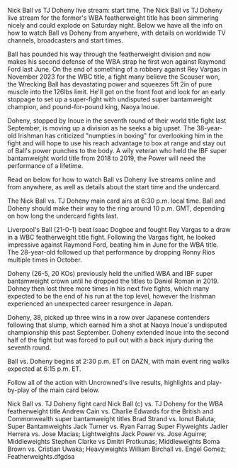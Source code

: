 Nick Ball vs TJ Doheny live stream: start time, The Nick Ball vs TJ Doheny live stream for the former's WBA featherweight title has been simmering nicely and could explode on Saturday night. Below we have all the info on how to watch Ball vs Doheny from anywhere, with details on worldwide TV channels, broadcasters and start times.

Ball has pounded his way through the featherweight division and now makes his second defense of the WBA strap he first won against Raymond Ford last June. On the end of something of a robbery against Rey Vargas in November 2023 for the WBC title, a fight many believe the Scouser won, the Wrecking Ball has devastating power and squeezes 5ft 2in of pure muscle into the 126lbs limit. He'll got on the front foot and look for an early stoppage to set up a super-fight with undisputed super bantamweight champion, and pound-for-pound king, Naoya Inoue.

Doheny, stopped by Inoue in the seventh round of their world title fight last September, is moving up a division as he seeks a big upset. The 38-year-old Irishman has criticized "numpties in boxing" for overlooking him in the fight and will hope to use his reach advantage to box at range and stay out of Ball's power punches to the body. A wily veteran who held the IBF super bantamweight world title from 2018 to 2019, the Power will need the performance of a lifetime.

Read on below for how to watch Ball vs Doheny live streams online and from anywhere, as well as details about the start time and the undercard.

The Nick Ball vs. TJ Doheny main card airs at 6:30 p.m. local time. Ball and Doheny should make their way to the ring around 10 p.m. GMT, depending on how long the undercard fights last.

Liverpool's Ball (21-0-1) beat Isaac Dogboe and fought Rey Vargas to a draw in a WBC featherweight title fight. Following the Vargas fight, he looked impressive against Raymond Ford, beating him in June for the WBA title. The 28-year-old followed up that performance by dropping Ronny Rios multiple times in October.

Doheny (26-5, 20 KOs) previously held the unified WBA and IBF super bantamweight crown until he dropped the titles to Daniel Roman in 2019. Dohney then lost three more times in his next five fights, which many expected to be the end of his run at the top level, however the Irishman experienced an unexpected career resurgence in Japan.

Doheny, 38, picked up three wins in a row over Japanese contenders following that slump, which earned him a shot at Naoya Inoue's undisputed championship this past September. Doheny extended Inoue into the second half of the fight but was forced to pull out with a back injury during the seventh round.

Ball vs. Doheny begins at 2:30 p.m. ET on DAZN, with main event ring walks expected at 6:15 p.m. ET.

Follow all of the action with Uncrowned's live results, highlights and play-by-play of the main card below.

Nick Ball vs. TJ Doheny fight card
Nick Ball (c) vs. TJ Doheny for the WBA featherweight title
Andrew Cain vs. Charlie Edwards for the British and Commonwealth super bantamweight titles
Brad Strand vs. Ionut Baluta; Super Bantamweights
Jack Turner vs. Ryan Farrag Super Flyweights
Jadier Herrera vs. Jose Macias; Lightweights
Jack Power vs. Jose Aguirre; Middleweights
Stephen Clarke vs Dmitri Protkunas; Middleweights
Boma Brown vs. Cristian Uwaka; Heavyweights
William Birchall vs. Engel Gomez; Featherweights.dfgdsa
